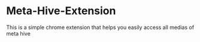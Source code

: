 # Meta-Hive-Extension
This is a simple chrome extension that helps you easily access all medias of meta hive
